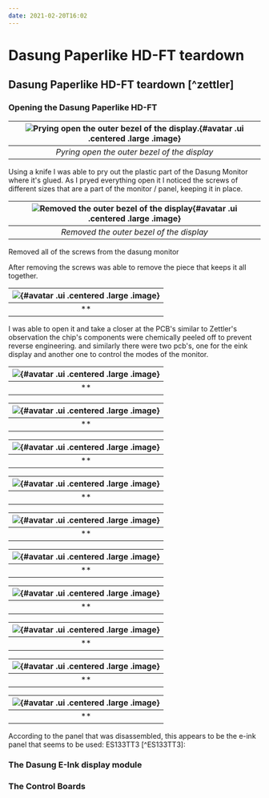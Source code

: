 ```yaml
---
date: 2021-02-20T16:02
---
```


# Dasung Paperlike HD-FT teardown

## Dasung Paperlike HD-FT teardown [^zettler]

### Opening the Dasung Paperlike HD-FT
|![Prying open the outer bezel of the display.](static/IMG_20210216_194558.jpg){#avatar .ui .centered .large .image}|
|:--:|
|*Pyring open the outer bezel of the display*|

Using a knife I was able to pry out the plastic part of the Dasung Monitor where it's glued. As I pryed everything open it I noticed the screws of different sizes that are a part of the monitor / panel, keeping it in place.


|![Removed the outer bezel of the display](static/IMG_20210216_194714.jpg){#avatar .ui .centered .large .image}|
|:--:|
|*Removed the outer bezel of the display*|

Removed all of the screws from the dasung monitor



After removing the screws was able to remove the piece that keeps it all together.

|![](static/IMG_20210216_203519.jpg){#avatar .ui .centered .large .image}|
|:--:|
|**|

I was able to open it and take a closer at the PCB's similar to Zettler's observation the chip's components were chemically peeled off to prevent reverse engineering. and similarly there were two pcb's, one for the eink display and another one to control the modes of the monitor.


|![](static/IMG_20210216_201152.jpg){#avatar .ui .centered .large .image}|
|:--:|
|**|




|![](static/IMG_20210216_201158.jpg){#avatar .ui .centered .large .image}|
|:--:|
|**|

|![](static/IMG_20210216_201203.jpg){#avatar .ui .centered .large .image}|
|:--:|
|**|


|![](static/IMG_20210216_201211.jpg){#avatar .ui .centered .large .image}|
|:--:|
|**|


|![](static/IMG_20210216_201821.jpg){#avatar .ui .centered .large .image}|
|:--:|
|**|

|![](static/IMG_20210216_202037.jpg){#avatar .ui .centered .large .image}|
|:--:|
|**|

|![](static/IMG_20210216_202024.jpg){#avatar .ui .centered .large .image}|
|:--:|
|**|

|![](static/IMG_20210216_202009.jpg){#avatar .ui .centered .large .image}|
|:--:|
|**|

|![](static/IMG_20210216_202020.jpg){#avatar .ui .centered .large .image}|
|:--:|
|**|


|![](static/IMG_20210216_201921.jpg){#avatar .ui .centered .large .image}|
|:--:|
|**|

According to the panel that was disassembled, this appears to be the e-ink panel that seems to be used: ES133TT3 [^ES133TT3]:

### The Dasung E-Ink display module

### The Control Boards
